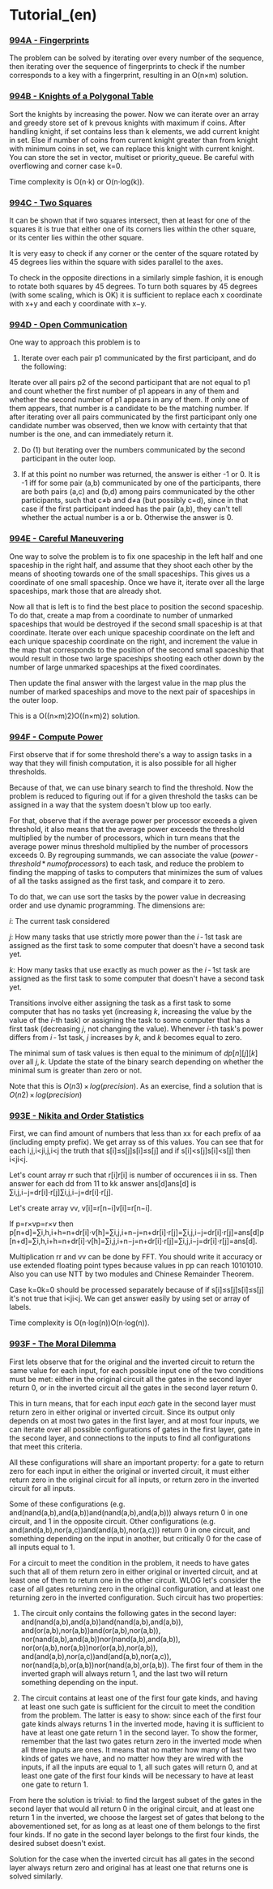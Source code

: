# Tutorial_(en)


### [994A - Fingerprints](https://codeforces.com/contest/994/problem/A "Codeforces Round 488 by NEAR (Div. 2)")

The problem can be solved by iterating over every number of the sequence, then iterating over the sequence of fingerprints to check if the number corresponds to a key with a fingerprint, resulting in an O(n×m) solution.

 
### [994B - Knights of a Polygonal Table](https://codeforces.com/contest/994/problem/B "Codeforces Round 488 by NEAR (Div. 2)")

Sort the knights by increasing the power. Now we can iterate over an array and greedy store set of k prevous knights with maximum if coins. After handling knight, if set contains less than k elements, we add current knight in set. Else if number of coins from current knight greater than from knight with minimum coins in set, we can replace this knight with current knight. You can store the set in vector, multiset or priority_queue. Be careful with overflowing and corner case k=0.

Time complexity is O(n⋅k) or O(n⋅log(k)).

 
### [994C - Two Squares](https://codeforces.com/contest/994/problem/C "Codeforces Round 488 by NEAR (Div. 2)")

It can be shown that if two squares intersect, then at least for one of the squares it is true that either one of its corners lies within the other square, or its center lies within the other square.

It is very easy to check if any corner or the center of the square rotated by 45 degrees lies within the square with sides parallel to the axes.

To check in the opposite directions in a similarly simple fashion, it is enough to rotate both squares by 45 degrees. To turn both squares by 45 degrees (with some scaling, which is OK) it is sufficient to replace each x coordinate with x+y and each y coordinate with x−y.

 
### [994D - Open Communication](https://codeforces.com/contest/994/problem/D "Codeforces Round 488 by NEAR (Div. 2)")

One way to approach this problem is to

1. Iterate over each pair p1 communicated by the first participant, and do the following:

Iterate over all pairs p2 of the second participant that are not equal to p1 and count whether the first number of p1 appears in any of them and whether the second number of p1 appears in any of them. If only one of them appears, that number is a candidate to be the matching number. If after iterating over all pairs communicated by the first participant only one candidate number was observed, then we know with certainty that that number is the one, and can immediately return it.

2. Do (1) but iterating over the numbers communicated by the second participant in the outer loop.

3. If at this point no number was returned, the answer is either -1 or 0. It is -1 iff for some pair (a,b) communicated by one of the participants, there are both pairs (a,c) and (b,d) among pairs communicated by the other participants, such that c≠b and d≠a (but possibly c=d), since in that case if the first participant indeed has the pair (a,b), they can't tell whether the actual number is a or b. Otherwise the answer is 0.

 
### [994E - Careful Maneuvering](https://codeforces.com/contest/994/problem/E "Codeforces Round 488 by NEAR (Div. 2)")

One way to solve the problem is to fix one spaceship in the left half and one spaceship in the right half, and assume that they shoot each other by the means of shooting towards one of the small spaceships. This gives us a coordinate of one small spaceship. Once we have it, iterate over all the large spaceships, mark those that are already shot.

Now all that is left is to find the best place to position the second spaceship. To do that, create a map from a coordinate to number of unmarked spaceships that would be destroyed if the second small spaceship is at that coordinate. Iterate over each unique spaceship coordinate on the left and each unique spaceship coordinate on the right, and increment the value in the map that corresponds to the position of the second small spaceship that would result in those two large spaceships shooting each other down by the number of large unmarked spaceships at the fixed coordinates.

Then update the final answer with the largest value in the map plus the number of marked spaceships and move to the next pair of spaceships in the outer loop.

This is a O((n×m)2)O((n×m)2) solution.

 
### [994F - Compute Power](https://codeforces.com/contest/994/problem/F "Codeforces Round 488 by NEAR (Div. 2)")

First observe that if for some threshold there's a way to assign tasks in a way that they will finish computation, it is also possible for all higher thresholds.

Because of that, we can use binary search to find the threshold. Now the problem is reduced to figuring out if for a given threshold the tasks can be assigned in a way that the system doesn't blow up too early.

For that, observe that if the average power per processor exceeds a given threshold, it also means that the average power exceeds the threshold multiplied by the number of processors, which in turn means that the average power minus threshold multiplied by the number of processors exceeds 0. By regrouping summands, we can associate the value (*power* - *threshold* * *num*_*of*_*processors*) to each task, and reduce the problem to finding the mapping of tasks to computers that minimizes the sum of values of all the tasks assigned as the first task, and compare it to zero.

To do that, we can use sort the tasks by the power value in decreasing order and use dynamic programming. The dimensions are:

*i*: The current task considered

*j*: How many tasks that use strictly more power than the *i* - 1st task are assigned as the first task to some computer that doesn't have a second task yet.

*k*: How many tasks that use exactly as much power as the *i* - 1st task are assigned as the first task to some computer that doesn't have a second task yet.

Transitions involve either assigning the task as a first task to some computer that has no tasks yet (increasing *k*, increasing the value by the value of the *i*-th task) or assigning the task to some computer that has a first task (decreasing *j*, not changing the value). Whenever *i*-th task's power differs from *i* - 1st task, *j* increases by *k*, and *k* becomes equal to zero.

The minimal sum of task values is then equal to the minimum of *dp*[*n*][*j*][*k*] over all *j*, *k*. Update the state of the binary search depending on whether the minimal sum is greater than zero or not.

Note that this is *O*(*n*3) × *log*(*precision*). As an exercise, find a solution that is *O*(*n*2) × *log*(*precision*)

 
### [993E - Nikita and Order Statistics](../problems/E._Nikita_and_Order_Statistics.md "Codeforces Round 488 by NEAR (Div. 1)")

First, we can find amount of numbers that less than xx for each prefix of aa (including empty prefix). We get array ss of this values. You can see that for each i,j,i<ji,j,i<j the truth that s[i]≤s[j]s[i]≤s[j] and if s[i]<s[j]s[i]<s[j] then i<ji<j. 

Let's count array rr such that r[i]r[i] is number of occurences ii in ss. Then answer for each dd from 11 to kk answer ans[d]ans[d] is ∑i,j,i−j=dr[i]⋅r[j]∑i,j,i−j=dr[i]⋅r[j].

Let's create array vv, v[i]=r[n−i]v[i]=r[n−i]. 

If p=r×vp=r×v then p[n+d]=∑i,h,i+h=n+dr[i]⋅v[h]=∑i,j,i+n−j=n+dr[i]⋅r[j]=∑i,j,i−j=dr[i]⋅r[j]=ans[d]p[n+d]=∑i,h,i+h=n+dr[i]⋅v[h]=∑i,j,i+n−j=n+dr[i]⋅r[j]=∑i,j,i−j=dr[i]⋅r[j]=ans[d].

Multiplication rr and vv can be done by FFT. You should write it accuracy or use extended floating point types because values in pp can reach 10101010. Also you can use NTT by two modules and Chinese Remainder Theorem.

Case k=0k=0 should be processed separately because of if s[i]≤s[j]s[i]≤s[j] it's not true that i<ji<j. We can get answer easily by using set or array of labels.

Time complexity is O(n⋅log(n))O(n⋅log⁡(n)).

 
### [993F - The Moral Dilemma](../problems/F._The_Moral_Dilemma.md "Codeforces Round 488 by NEAR (Div. 1)")

First lets observe that for the original and the inverted circuit to return the same value for each input, for each possible input one of the two conditions must be met: either in the original circuit all the gates in the second layer return 0, or in the inverted circuit all the gates in the second layer return 0.

This in turn means, that for each input *each* gate in the second layer must return zero in either original or inverted circuit. Since its output only depends on at most two gates in the first layer, and at most four inputs, we can iterate over all possible configurations of gates in the first layer, gate in the second layer, and connections to the inputs to find all configurations that meet this criteria.

All these configurations will share an important property: for a gate to return zero for each input in either the original or inverted circuit, it must either return zero in the original circuit for all inputs, or return zero in the inverted circuit for all inputs.

Some of these configurations (e.g. and(nand(a,b),and(a,b))and(nand(a,b),and(a,b))) always return 0 in one circuit, and 1 in the opposite circuit. Other configurations (e.g. and(and(a,b),nor(a,c))and(and(a,b),nor(a,c))) return 0 in one circuit, and something depending on the input in another, but critically 0 for the case of all inputs equal to 1.

For a circuit to meet the condition in the problem, it needs to have gates such that all of them return zero in either original or inverted circuit, and at least one of them to return one in the other circuit. WLOG let's consider the case of all gates returning zero in the original configuration, and at least one returning zero in the inverted configuration. Such circuit has two properties:

1. The circuit only contains the following gates in the second layer: and(nand(a,b),and(a,b))and(nand(a,b),and(a,b)), and(or(a,b),nor(a,b))and(or(a,b),nor(a,b)), nor(nand(a,b),and(a,b))nor(nand(a,b),and(a,b)), nor(or(a,b),nor(a,b))nor(or(a,b),nor(a,b)), and(and(a,b),nor(a,c))and(and(a,b),nor(a,c)), nor(nand(a,b),or(a,b))nor(nand(a,b),or(a,b)). The first four of them in the inverted graph will always return 1, and the last two will return something depending on the input. 

2. The circuit contains at least one of the first four gate kinds, and having at least one such gate is sufficient for the circuit to meet the condition from the problem. The latter is easy to show: since each of the first four gate kinds always returns 1 in the inverted mode, having it is sufficient to have at least one gate return 1 in the second layer. To show the former, remember that the last two gates return zero in the inverted mode when all three inputs are ones. It means that no matter how many of last two kinds of gates we have, and no matter how they are wired with the inputs, if all the inputs are equal to 1, all such gates will return 0, and at least one gate of the first four kinds will be necessary to have at least one gate to return 1.

From here the solution is trivial: to find the largest subset of the gates in the second layer that would all return 0 in the original circuit, and at least one return 1 in the inverted, we choose the largest set of gates that belong to the abovementioned set, for as long as at least one of them belongs to the first four kinds. If no gate in the second layer belongs to the first four kinds, the desired subset doesn't exist.

Solution for the case when the inverted circuit has all gates in the second layer always return zero and original has at least one that returns one is solved similarly.

